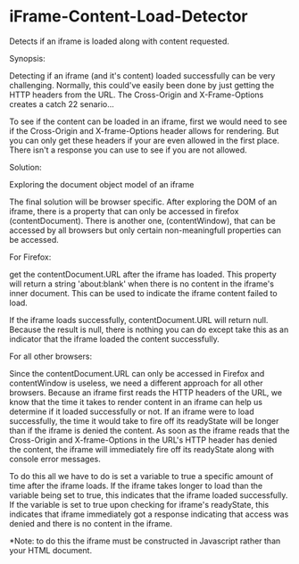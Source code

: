 # iFrame-Content-Load-Detector
Detects if an iframe is loaded along with content requested. 

Synopsis:

Detecting if an iframe (and it's content) loaded successfully can be very challenging. Normally, this could've easily been done by just getting the HTTP headers from the URL. The Cross-Origin and X-Frame-Options creates a catch 22 senario...

To see if the content can be loaded in an iframe, first we would need to see if the Cross-Origin and X-frame-Options header allows for rendering. But you can only get these headers if your are even allowed in the first place. There isn't a response you can use to see if you are not allowed. 

Solution:

Exploring the document object model of an iframe

The final solution will be browser specific. After exploring the DOM of an iframe, there is a property that can only be accessed in firefox (contentDocument). There is another one, (contentWindow), that can be accessed by all browsers but only certain non-meaningfull properties can be accessed.

For Firefox:

get the contentDocument.URL after the iframe has loaded. This property will return a string 'about:blank' when there is no content in the iframe's inner document. This can be used to indicate the iframe content failed to load. 

If the iframe loads successfully, contentDocument.URL will return null. Because the result is null, there is nothing you can do except take this as an indicator that the iframe loaded the content successfully.

For all other browsers:

Since the contentDocument.URL can only be accessed in Firefox and contentWindow is useless, we need a different approach for all other browsers. Because an iframe first reads the HTTP headers of the URL, we know that the time it takes to render content in an iframe can help us determine if it loaded successfully or not. If an iframe were to load successfully, the time it would take to fire off its readyState will be longer than if the iframe is denied the content. As soon as the iframe reads that the Cross-Origin and X-frame-Options in the URL's HTTP header has denied the content, the iframe will immediately fire off its readyState along with console error messages.

To do this all we have to do is set a variable to true a specific amount of time after the iframe loads. If the iframe takes longer to load than the variable being set to true, this indicates that the iframe loaded successfully. If the variable is set to true upon checking for iframe's readyState, this indicates that iframe immediately got a response indicating that access was denied and there is no content in the iframe.

*Note: to do this the iframe must be constructed in Javascript rather than your HTML document.